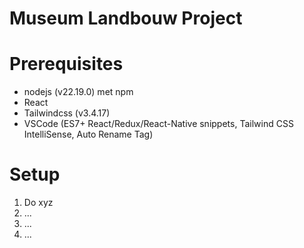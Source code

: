 # Museum Landbouw Project

# Prerequisites
- nodejs (v22.19.0) met npm
- React
- Tailwindcss (v3.4.17)
- VSCode (ES7+ React/Redux/React-Native snippets, Tailwind CSS IntelliSense, Auto Rename Tag)



# Setup
1. Do xyz
2. ...
3. ...
4. ...
